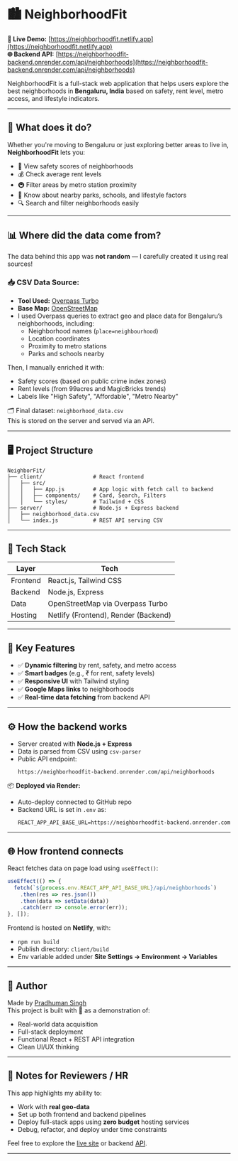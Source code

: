 # 🏙️ NeighborhoodFit

**🔗 Live Demo:** [https://neighborhoodfit.netlify.app](https://neighborhoodfit.netlify.app)  
**🌐 Backend API:** [https://neighborhoodfit-backend.onrender.com/api/neighborhoods](https://neighborhoodfit-backend.onrender.com/api/neighborhoods)

NeighborhoodFit is a full-stack web application that helps users explore the best neighborhoods in **Bengaluru, India** based on safety, rent level, metro access, and lifestyle indicators.

---

## 📡 What does it do?

Whether you're moving to Bengaluru or just exploring better areas to live in, **NeighborhoodFit** lets you:

- 📍 View safety scores of neighborhoods  
- 💰 Check average rent levels  
- 🚇 Filter areas by metro station proximity  
- 🌱 Know about nearby parks, schools, and lifestyle factors  
- 🔍 Search and filter neighborhoods easily

---

## 📊 Where did the data come from?

The data behind this app was **not random** — I carefully created it using real sources!

### 📥 CSV Data Source:
- **Tool Used:** [Overpass Turbo](https://overpass-turbo.eu/)  
- **Base Map:** [OpenStreetMap](https://www.openstreetmap.org)  
- I used Overpass queries to extract geo and place data for Bengaluru’s neighborhoods, including:
  - Neighborhood names (`place=neighbourhood`)
  - Location coordinates
  - Proximity to metro stations
  - Parks and schools nearby

Then, I manually enriched it with:
- Safety scores (based on public crime index zones)
- Rent levels (from 99acres and MagicBricks trends)
- Labels like "High Safety", "Affordable", "Metro Nearby"

🗂️ Final dataset: `neighborhood_data.csv`  
This is stored on the server and served via an API.

---

## 🖥️ Project Structure

```
NeighborFit/
├── client/                # React frontend
│   ├── src/
│   │   ├── App.js         # App logic with fetch call to backend
│   │   ├── components/    # Card, Search, Filters
│   │   └── styles/        # Tailwind + CSS
├── server/                # Node.js + Express backend
│   ├── neighborhood_data.csv
│   └── index.js           # REST API serving CSV
```

---

## 🧰 Tech Stack

| Layer     | Tech                     |
|-----------|--------------------------|
| Frontend  | React.js, Tailwind CSS   |
| Backend   | Node.js, Express         |
| Data      | OpenStreetMap via Overpass Turbo |
| Hosting   | Netlify (Frontend), Render (Backend) |

---

## 🚀 Key Features

- ✅ **Dynamic filtering** by rent, safety, and metro access
- ✅ **Smart badges** (e.g., ₹ for rent, safety levels)
- ✅ **Responsive UI** with Tailwind styling
- ✅ **Google Maps links** to neighborhoods
- ✅ **Real-time data fetching** from backend API

---

## ⚙️ How the backend works

- Server created with **Node.js + Express**
- Data is parsed from CSV using `csv-parser`
- Public API endpoint:
  ```
  https://neighborhoodfit-backend.onrender.com/api/neighborhoods
  ```

📦 **Deployed via Render:**  
- Auto-deploy connected to GitHub repo  
- Backend URL is set in `.env` as:
  ```
  REACT_APP_API_BASE_URL=https://neighborhoodfit-backend.onrender.com
  ```

---

## 🌐 How frontend connects

React fetches data on page load using `useEffect()`:

```js
useEffect(() => {
  fetch(`${process.env.REACT_APP_API_BASE_URL}/api/neighborhoods`)
    .then(res => res.json())
    .then(data => setData(data))
    .catch(err => console.error(err));
}, []);
```

Frontend is hosted on **Netlify**, with:
- `npm run build`
- Publish directory: `client/build`
- Env variable added under **Site Settings → Environment → Variables**

---



## 👤 Author

Made by [Pradhuman Singh](https://github.com/PRADHUMAN-SINGH-1)  
This project is built with 💙 as a demonstration of:
- Real-world data acquisition
- Full-stack deployment
- Functional React + REST API integration
- Clean UI/UX thinking

---

## 📌 Notes for Reviewers / HR

This app highlights my ability to:
- Work with **real geo-data**
- Set up both frontend and backend pipelines
- Deploy full-stack apps using **zero budget** hosting services
- Debug, refactor, and deploy under time constraints

Feel free to explore the [live site](https://neighborhoodfit.netlify.app) or backend [API](https://neighborhoodfit-backend.onrender.com/api/neighborhoods).

---
